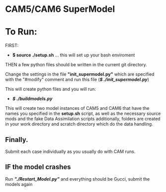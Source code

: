 # CAM5/CAM6 SuperModel


# To Run: 
FIRST:
- **$ source ./setup.sh** ... this will set up your bash enviroment

THEN a few python files should be written in the current git directory. 

Change the settings in the file **"init_supermodel.py"** which are specified with the "#modify" comment and run this file (***$ ./init_supermodel.py***)

This will create python files and you will run:

- ***$ ./buildmodels.py***

This will create two model instances of CAM5 and CAM6 that have the names you specified in the **setup.sh** script, as well as the necessary source mods and the fake Data Assimilation scripts additionally, folders are created in your work directory and scratch directory which do the data handling. 

## Finally. 

Submit each case individually as you usually do with CAM runs. 

## IF the model crashes

Run ***"./Restart_Model.py"*** and everything should be Gucci, submit the models again
